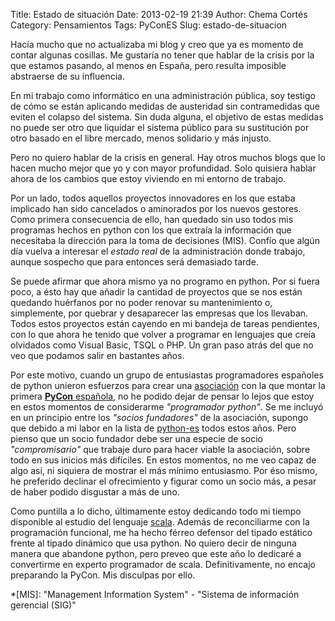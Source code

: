 Title: Estado de situación
Date: 2013-02-19 21:39
Author: Chema Cortés
Category: Pensamientos
Tags: PyConES
Slug: estado-de-situacion

Hacía mucho que no actualizaba mi blog y creo que ya es momento de contar algunas cosillas. Me gustaría no tener que hablar de la crisis por la que estamos pasando, al menos en España, pero resulta imposible abstraerse de su influencia.

En mi trabajo como informático en una administración pública, soy testigo de cómo se están aplicando medidas de austeridad sin contramedidas que eviten el colapso del sistema. Sin duda alguna, el objetivo de estas medidas no puede ser otro que liquidar el sistema público para su sustitución por otro basado en el libre mercado, menos solidario y más injusto.

Pero no quiero hablar de la crisis en general. Hay otros muchos blogs que lo hacen mucho mejor que yo y con mayor profundidad. Solo quisiera hablar ahora de los cambios que estoy viviendo en mi entorno de trabajo.

Por un lado, todos aquellos proyectos innovadores en los que estaba implicado han sido cancelados o aminorados por los nuevos gestores. Como primera consecuencia de ello, han quedado sin uso todos mis programas hechos en python con los que extraía la información que necesitaba la dirección para la toma de decisiones (MIS). Confío que algún día vuelva a interesar el *estado real* de la administración donde trabajo, aunque sospecho que para entonces será demasiado tarde.

Se puede afirmar que ahora mismo ya no programo en python. Por si fuera poco, a ésto hay que añadir la cantidad de proyectos que se nos están quedando huérfanos por no poder renovar su mantenimiento o, simplemente, por quebrar y desaparecer las empresas que los llevaban. Todos estos proyectos están cayendo en mi bandeja de tareas pendientes, con lo que ahora he tenido que volver a programar en lenguajes que creía olvidados como Visual Basic, TSQL o PHP. Un gran paso atrás del que no veo que podamos salir en bastantes años.

Por este motivo, cuando un grupo de entusiastas programadores españoles de python unieron esfuerzos para crear una [asociación][1] con la que montar la primera [**PyCon** española][1], no he podido dejar de pensar lo lejos que estoy en estos momentos de considerarme *"programador python"*. Se me incluyó en un principio entre los *"socios fundadores"* de la asociación, supongo que debido a mi labor en la lista de [python-es][2] todos estos años. Pero pienso que un socio fundador debe ser una especie de socio *"compromisario"* que trabaje duro para hacer viable la asociación, sobre todo en sus inicios más difíciles. En estos momentos, no me veo capaz de algo así, ni siquiera de mostrar el más mínimo entusiasmo. Por éso mismo, he preferido declinar el ofrecimiento y figurar como un socio más, a pesar de haber podido disgustar a más de uno.

Como puntilla a lo dicho, últimamente estoy dedicando todo mi tiempo disponible al estudio del lenguaje [scala][]. Además de reconciliarme con la programación funcional, me ha hecho férreo defensor del tipado estático frente al tipado dinámico que usa python. No quiero decir de ninguna manera que abandone python, pero preveo que este año lo dedicaré a convertirme en experto programador de scala. Definitivamente, no encajo preparando la PyCon. Mis disculpas por ello.



[1]: http://www.es.pycon.org/ "PyCon España"
[2]: http://mail.python.org/mailman/listinfo/python-es
[scala]: http://www.scala-lang.org/

*[MIS]: "Management Information System" - "Sistema de información gerencial (SIG)"
